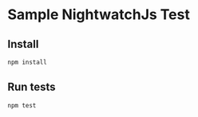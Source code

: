 # Sample NightwatchJs Test

## Install

```bash
npm install
```

## Run tests

```bash
npm test
```
